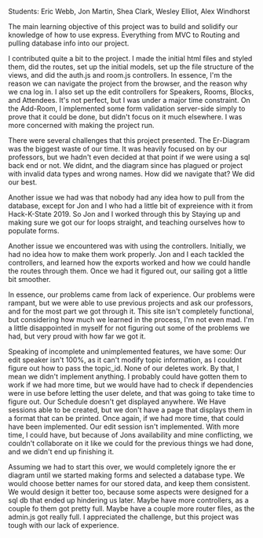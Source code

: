 Students: Eric Webb, Jon Martin, Shea Clark, Wesley Elliot, Alex Windhorst

The main learning objective of this project was to build and solidify our knowledge of how to use express. Everything from MVC to Routing and pulling database info into our project.

I contributed quite a bit to the project. I made the initial html files and styled them, did the routes, set up the initial models, set up the file structure of the views, and did the auth.js and room.js controllers. In essence, I'm the reason we can navigate the project from the browser, and the reason why we cna log in. I also set up the edit controllers for Speakers, Rooms, Blocks, and Attendees. It's not perfect, but I was under a major time constraint. On the Add-Room, I implemented some form validation server-side simply to prove that it could be done, but didn't focus on it much elsewhere. I was more concerned with making the project run.

There were several challenges that this project presented. The Er-Diagram was the biggest waste of our time. It was heavily focused on by our professors, but we hadn't even decided at that point if we were using a sql back end or not. We didnt, and the diagram since has plagued or project with invalid data types and wrong names. How did we navigate that? We did our best.

Another issue we had was that nobody had any idea how to pull from the database, except for Jon and I who had a little bit of expreience with it from Hack-K-State 2019. So Jon and I worked through this by Staying up and making sure we got our for loops straight, and teaching ourselves how to populate forms.

Another issue we encountered was with using the controllers. Initially, we had no idea how to make them work properly. Jon and I each tackled the controllers, and learned how the exports worked and how we could handle the routes through them. Once we had it figured out, our sailing got a little bit smoother.

In essence, our problems came from lack of experience. Our problems were rampant, but we were able to use previous projects and ask our professors, and for the most part we got through it. This site isn't completely functional, but considering how much we learned in the process, I'm not even mad. I'm a little disappointed in myself for not figuring out some of the problems we had, but very proud with how far we got it.

Speaking of incomplete and unimplemented features, we have some: Our edit speaker isn't 100%, as it can't modify topic information, as I couldnt figure out how to pass the topic_id. None of our deletes work. By that, I mean we didn't implement anything. I probably could have gotten them to work if we had more time, but we would have had to check if dependencies were in use before letting the user delete, and that was going to take time to figure out. Our Schedule doesn't get displayed anywhere. We Have sessions able to be created, but we don't have a page that displays them in a format that can be printed. Once again, if we had more time, that could have been implemented. Our edit session isn't implemented. With more time, I could have, but because of Jons availability and mine conflicting, we couldn't collaborate on it like we could for the previous things we had done, and we didn't end up finishing it.

Assuming we had to start this over, we would completely ignore the er diagram until we started making forms and selected a database type. We would choose better names for our stored data, and keep them consistent. We would design it better too, because some aspects were designed for a sql db that ended up hindering us later. Maybe have more controllers, as a couple fo them got pretty full. Maybe have a couple more router files, as the admin.js got really full. I appreciated the challenge, but this project was tough with our lack of experience.
